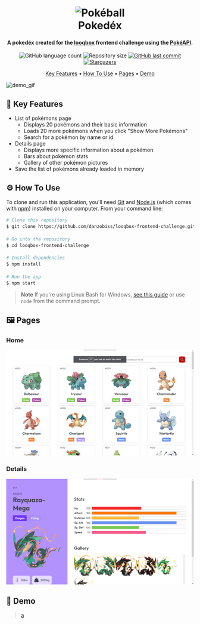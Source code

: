 
<h1 align="center">
  <br>
  <img src="./src\assets\Poké_Ball_icon.svg.png" alt="Pokéball" width="200">
  <br>
  Pokedéx
  <br>
</h1>

<h4 align="center">A pokedéx created for the <a href="https://www.looqbox.com" target="_blank">looqbox</a> frontend challenge using the <a href="http://https://pokeapi.co" target="_blank">PokéAPI</a>.</h4>

<p align="center">
  <img alt="GitHub language count" src="https://img.shields.io/github/languages/count/danzobiss/looqbox-frontend-challenge?color=%2304D361">
  <img alt="Repository size" src="https://img.shields.io/github/repo-size/danzobiss/looqbox-frontend-challenge">
  <a href="https://github.com/danzobiss/looqbox-frontend-challenge/commits/master">
    <img alt="GitHub last commit" src="https://img.shields.io/github/last-commit/danzobiss/looqbox-frontend-challenge">
  </a>
   <a href="https://github.com/danzobiss/looqbox-frontend-challenge/stargazers">
    <img alt="Stargazers" src="https://img.shields.io/github/stars/danzobiss/looqbox-frontend-challenge?style=social">
  </a>
</p>

<p align="center">
  <a href="#-key-features">Key Features</a> •
  <a href="#-how-to-use">How To Use</a> •
  <a href="#-pages">Pages</a> •
  <a href="#-demo">Demo</a>
</p>

![demo_gif](./src/assets/demo.gif)

## 🔑 Key Features

* List of pokémons page
  - Displays 20 pokémons and their basic information
  - Loads 20 more pokémons when you click "Show More Pokémons"
  - Search for a pokémon by name or id
* Details page
  - Displays more specific information about a pokémon
  - Bars about pokémon stats
  - Gallery of other pokémon pictures
* Save the list of pokémons already loaded in memory

## ⚙ How To Use

To clone and run this application, you'll need [Git](https://git-scm.com) and [Node.js](https://nodejs.org/en/download/) (which comes with [npm](http://npmjs.com)) installed on your computer. From your command line:

```bash
# Clone this repository
$ git clone https://github.com/danzobiss/looqbox-frontend-challenge.git

# Go into the repository
$ cd looqbox-frontend-challenge

# Install dependencies
$ npm install

# Run the app
$ npm start
```

> **Note**
> If you're using Linux Bash for Windows, [see this guide](https://www.howtogeek.com/261575/how-to-run-graphical-linux-desktop-applications-from-windows-10s-bash-shell/) or use `node` from the command prompt.


## 🖼 Pages

### Home
![screenshot1](./src/assets/print01.png)

### Details
![screenshot2](./src/assets/print02.png)

## 🤖 Demo
> <a href="#">a</a>
